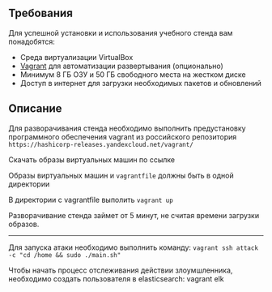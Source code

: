 ## Требования

Для успешной установки и использования учебного стенда вам понадобятся:

- Среда виртуализации VirtualBox
- [Vagrant](https://www.vagrantup.com/) для автоматизации развертывания (опционально)
- Минимум 8 ГБ ОЗУ и 50 ГБ свободного места на жестком диске
- Доступ в интернет для загрузки необходимых пакетов и обновлений

## Описание
Для разворачивания стенда необходимо выполнить предустановку программного обеспечения vagrant из российского репозитория
`https://hashicorp-releases.yandexcloud.net/vagrant/`

Скачать образы виртуальных машин по ссылке

Образы виртуальных машин и `vagrantfile` должны быть в одной директории

В директории с vagrantfile выполить
`vagrant up`

Разворачивание стенда займет от 5 минут, не считая времени загрузки образов.
______
Для запуска атаки необходимо выполнить команду:
`vagrant ssh attack -c "cd /home && sudo ./main.sh"`

Чтобы начать процесс отслеживания действии злоумшленника, необходимо создать пользователя в elasticsearch:
vagrant elk

